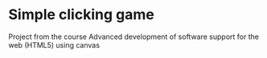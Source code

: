 # Simple clicking game
Project from the course Advanced development of software support for the web (HTML5) using canvas
